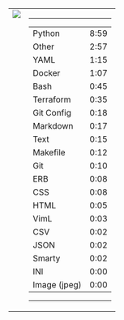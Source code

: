 
<table><tr>
<td valign="top">
  <img src="https://wakatime.com/share/@Aperture/0cd21d5d-ac4f-458d-9c71-d06f479c1297.png" />
</td>

<td valign="top">
  <hr>
  <table>
    <tr><td>Python</td><td>8:59</td></tr><tr><td>Other</td><td>2:57</td></tr><tr><td>YAML</td><td>1:15</td></tr><tr><td>Docker</td><td>1:07</td></tr><tr><td>Bash</td><td>0:45</td></tr><tr><td>Terraform</td><td>0:35</td></tr><tr><td>Git Config</td><td>0:18</td></tr><tr><td>Markdown</td><td>0:17</td></tr><tr><td>Text</td><td>0:15</td></tr><tr><td>Makefile</td><td>0:12</td></tr><tr><td>Git</td><td>0:10</td></tr><tr><td>ERB</td><td>0:08</td></tr><tr><td>CSS</td><td>0:08</td></tr><tr><td>HTML</td><td>0:05</td></tr><tr><td>VimL</td><td>0:03</td></tr><tr><td>CSV</td><td>0:02</td></tr><tr><td>JSON</td><td>0:02</td></tr><tr><td>Smarty</td><td>0:02</td></tr><tr><td>INI</td><td>0:00</td></tr><tr><td>Image (jpeg)</td><td>0:00</td></tr>
  </table>
  <hr>
</td>
</tr></table>

